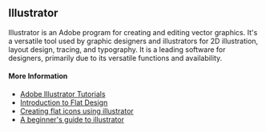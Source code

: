 ## Illustrator

Illustrator is an Adobe program for creating and editing vector graphics. It's a versatile tool used by graphic designers and illustrators for 2D illustration, layout design, tracing, and typography. It is a leading software for designers, primarily due to its versatile functions and availability.

#### More Information

* [Adobe Illustrator Tutorials](https://design.tutsplus.com/categories/adobe-illustrator)
* [Introduction to Flat Design](https://design.tutsplus.com/tutorials/10-top-tips-on-creating-flat-design-graphics--cms-25888)
* [Creating flat icons using illustrator](https://design.tutsplus.com/tutorials/create-a-set-of-flat-precious-gems-icons-in-adobe-illustrator--vector-26188)
* [A beginner's guide to illustrator](http://www.makeuseof.com/tag/getting-started-with-illustrator/)
